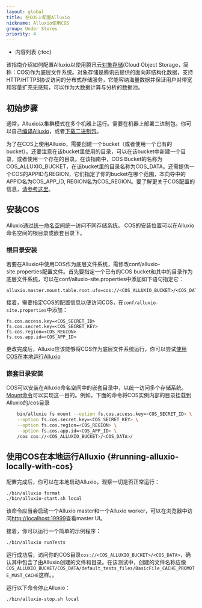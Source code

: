 ```yaml
---
layout: global
title: 在COS上配置Alluxio
nickname: Alluxio使用COS
group: Under Stores
priority: 4
---
```


* 内容列表
{:toc}

该指南介绍如何配置Alluxio以使用腾讯云[对象存储](https://cloud.tencent.com/product/cos)(Cloud Object Storage，简称：COS)作为底层文件系统。对象存储是腾讯云提供的面向非结构化数据，支持 HTTP/HTTPS协议访问的分布式存储服务，它能容纳海量数据并保证用户对带宽和容量扩充无感知，可以作为大数据计算与分析的数据池。

## 初始步骤

通常，Alluxio以集群模式在多个机器上运行。需要在机器上部署二进制包。你可以自己[编译Alluxio](Building-Alluxio-From-Source.html)，或者[下载二进制包](Running-Alluxio-Locally.html)。

为了在COS上使用Alluxio，需要创建一个bucket（或者使用一个已有的bucket）。还要注意在该bucket里使用的目录，可以在该bucket中新建一个目录，或者使用一个存在的目录。在该指南中，COS Bucket的名称为COS_ALLUXIO_BUCKET，在该bucket里的目录名称为COS_DATA。还需提供一个COS的APPID与REGION，它们指定了你的bucket在哪个范围，本向导中的APPID名为COS_APP_ID, REGION名为COS_REGION。要了解更关于COS配置的信息，[请参考这里](https://cloud.tencent.com/document/product/436/7751)。

## 安装COS

Alluxio通过[统一命名空间](Unified-and-Transparent-Namespace.html)统一访问不同存储系统。 COS的安装位置可以在Alluxio命名空间的根目录或嵌套目录下。

### 根目录安装

若要在Alluxio中使用COS作为底层文件系统，需修改conf/alluxio-site.properties配置文件。首先要指定一个已有的COS bucket和其中的目录作为底层文件系统，可以在conf/alluxio-site.properties中添加如下语句指定它：

```
alluxio.master.mount.table.root.ufs=cos://<COS_ALLUXIO_BUCKET>/<COS_DATA>/
```

接着，需要指定COS的配置信息以便访问COS，在`conf/alluxio-site.properties`中添加：

```
fs.cos.access.key=<COS_SECRET_ID>
fs.cos.secret.key=<COS_SECRET_KEY>
fs.cos.region=<COS_REGION>
fs.cos.app.id=<COS_APP_ID>
```

更改完成后，Alluxio应该能够将COS作为底层文件系统运行，你可以尝试[使用COS在本地运行Alluxio](#running-alluxio-locally-with-cos)

### 嵌套目录安装

COS可以安装在Alluxio命名空间中的嵌套目录中，以统一访问多个存储系统。 [Mount命令](Command-Line-Interface.html#mount)可以实现这一目的。例如，下面的命令将COS实例内部的目录挂载到Alluxio的/cos目录

```bash
    bin/alluxio fs mount --option fs.cos.access.key=<COS_SECRET_ID> \
    --option fs.cos.secret.key=<COS_SECRET_KEY> \
    --option fs.cos.region=<COS_REGION> \
    --option fs.cos.app.id=<COS_APP_ID> \
    /cos cos://<COS_ALLUXIO_BUCKET>/<COS_DATA>/
```

## 使用COS在本地运行Alluxio {#running-alluxio-locally-with-cos}

配置完成后，你可以在本地启动Alluxio，观察一切是否正常运行：

```bash
./bin/alluxio format
./bin/alluxio-start.sh local
```

该命令应当会启动一个Alluxio master和一个Alluxio worker，可以在浏览器中访问[http://localhost:19999](http://localhost:19999)查看master UI。

接着，你可以运行一个简单的示例程序：

```bash
./bin/alluxio runTests
```

运行成功后，访问你的COS目录`cos://<COS_ALLUXIO_BUCKET>/<COS_DATA>`，确认其中包含了由Alluxio创建的文件和目录。在该测试中，创建的文件名称应像`COS_ALLUXIO_BUCKET/COS_DATA/default_tests_files/BasicFile_CACHE_PROMOTE_MUST_CACHE`这样。。

运行以下命令停止Alluxio：

```bash
./bin/alluxio-stop.sh local
```
